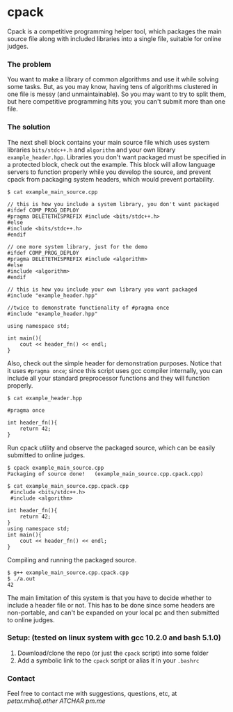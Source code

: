 # cpack

Cpack is a competitive programming helper tool, which packages the main source file along with included libraries into a single file, suitable for online judges.

### The problem

You want to make a library of common algorithms and use it while solving some tasks.
But, as you may know, having tens of algorithms clustered in one file is messy (and unmaintainable).
So you may want to try to split them, but here competitive programming hits you; you can't submit more than one file.

### The solution

The next shell block contains your main source file which uses system libraries `bits/stdc++.h` and `algorithm` and your own library `example_header.hpp`. Libraries you don't want packaged must be specified in a protected block, check out the example. This block will allow language servers to function properly while you develop the source, and prevent cpack from packaging system headers, which would prevent portability. 

~~~shell
$ cat example_main_source.cpp

// this is how you include a system library, you don't want packaged
#ifdef COMP_PROG_DEPLOY
#pragma DELETETHISPREFIX #include <bits/stdc++.h>
#else
#include <bits/stdc++.h>
#endif

// one more system library, just for the demo
#ifdef COMP_PROG_DEPLOY
#pragma DELETETHISPREFIX #include <algorithm>
#else
#include <algorithm>
#endif

// this is how you include your own library you want packaged
#include "example_header.hpp"

//twice to demonstrate functionality of #pragma once
#include "example_header.hpp" 

using namespace std;

int main(){
    cout << header_fn() << endl;
}
~~~

Also, check out the simple header for demonstration purposes. Notice that it uses `#pragma once`; since this script uses gcc compiler internally, you can include all your standard preprocessor functions and they will function properly. 

~~~shell
$ cat example_header.hpp

#pragma once

int header_fn(){
    return 42;
}
~~~

Run cpack utility and observe the packaged source, which can be easily submitted to online judges.

~~~shell
$ cpack example_main_source.cpp
Packaging of source done!   (example_main_source.cpp.cpack.cpp)

$ cat example_main_source.cpp.cpack.cpp
 #include <bits/stdc++.h>
 #include <algorithm>

int header_fn(){
    return 42;
}
using namespace std;
int main(){
    cout << header_fn() << endl;
}
~~~

Compiling and running the packaged source.

~~~shell
$ g++ example_main_source.cpp.cpack.cpp
$ ./a.out
42
~~~

The main limitation of this system is that you have to decide whether to include a header file or not. This has to be done since some headers are non-portable, and can't be expanded on your local pc and then submitted to online judges. 

### Setup: (tested on linux system with gcc 10.2.0 and bash 5.1.0)

1. Download/clone the repo (or just the `cpack` script) into some folder
2. Add a symbolic link to the `cpack` script or alias it in your `.bashrc`

### Contact
Feel free to contact me with suggestions, questions, etc, at *petar.mihalj.other ATCHAR pm.me*   
